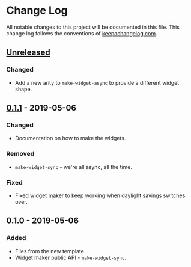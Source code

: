 # Change Log
All notable changes to this project will be documented in this file. This change log follows the conventions of [keepachangelog.com](http://keepachangelog.com/).

## [Unreleased]
### Changed
- Add a new arity to `make-widget-async` to provide a different widget shape.

## [0.1.1] - 2019-05-06
### Changed
- Documentation on how to make the widgets.

### Removed
- `make-widget-sync` - we're all async, all the time.

### Fixed
- Fixed widget maker to keep working when daylight savings switches over.

## 0.1.0 - 2019-05-06
### Added
- Files from the new template.
- Widget maker public API - `make-widget-sync`.

[Unreleased]: https://github.com/your-name/uberjar-test/compare/0.1.1...HEAD
[0.1.1]: https://github.com/your-name/uberjar-test/compare/0.1.0...0.1.1

